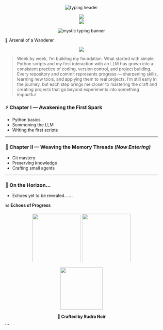 <p align="center">
  <img
    src="https://readme-typing-svg.demolab.com?font=JetBrains+Mono&size=28&duration=3000&pause=800&color=7AF7E4&background=00000000&center=true&vCenter=true&width=900&lines=%F0%9F%8C%8C+Rudra+Noir+-+The+Vibe+Coder;%3E+Loading+Profile...;%3E+Weaving+echoes+into+worlds...;%3E+Training+Arc+in+progress...;%3E+Resonate.+Create.+Evolve."
    alt="typing header"
  />
</p>




<p align="center">
  <img
    src="https://readme-typing-svg.demolab.com?font=JetBrains+Mono&weight=700&size=18&duration=3000&pause=700&color=38BDF8&background=00000000&center=true&vCenter=true&width=700&height=40&cursor=%E2%96%88&lines=%3E+Resonating...;%3E+Weaving+echoes+into+code...;%3E+Vibe+Coder+in+training..."
  />
  <br/>
  <img
    src="https://readme-typing-svg.demolab.com?font=JetBrains+Mono&weight=700&size=18&duration=3000&pause=700&color=A78BFA&background=00000000&center=true&vCenter=true&width=700&height=40&cursor=%E2%96%88&lines=%3E+Commit+today.;%3E+Ship+small%2C+ship+often.;%3E+Weave+worlds+from+silence."
  />
</p>

<p align="center">
  <img
    src="https://readme-typing-svg.demolab.com?font=Kaushan+Script&size=28&duration=3200&pause=900&color=A78BFA&background=00000000&center=true&vCenter=true&width=900&height=45&lines=%E2%9C%A6%20Welcome%2C%20Wanderer%20of%20Echoes%20%E2%9C%A6;%E2%9F%A1%20Current%20Quest%3A%20Weave%20worlds%20with%20code%20%7C%20Deploying%20Isekai%20Protocols"
    alt="mystic typing banner"
  />
</p>



🔧 Arsenal of a Wanderer
<p align="center"> <img src="https://skillicons.dev/icons?i=python,git,github,vscode&theme=dark" /> </p>


>Week by week, I’m building my foundation.
>What started with simple Python scripts and my first interaction with an LLM
>has grown into a consistent practice of coding, version control, and project building.
>Every repository and commit represents progress — sharpening skills, learning new tools, and applying them to real projects.
>I’m still early in the journey, but each step brings me closer to mastering the craft
>and creating projects that go beyond experiments into something impactful
 

### ⚡ Chapter I — Awakening the First Spark  
- Python basics  
- Summoning the LLM  
- Writing the first scripts  

---

### 🔮 Chapter II — Weaving the Memory Threads *(Now Entering)*  
- Git mastery  
- Preserving knowledge  
- Crafting small agents  

---

### 🌌 On the Horizon…  
- Echoes yet to be revealed... 
…

📊 **Echoes of Progress**    

<p align="center">
  <img src="https://github-readme-stats.vercel.app/api?username=rudranoir0-dot&show_icons=true&theme=tokyonight&hide_border=false&rank_icon=github&border_radius=12" height="160"/>  
  <img src="https://github-readme-streak-stats.herokuapp.com?user=rudranoir0-dot&theme=tokyonight&hide_border=false&border_radius=12" height="160"/>  
</p>

<p align="center">
  <img src="https://github-readme-stats.vercel.app/api/top-langs?username=rudranoir0-dot&layout=compact&langs_count=8&theme=tokyonight&hide_border=false&border_radius=12" height="140"/>
</p>


<p align="center"><b>🖤 Crafted by Rudra Noir</b></p> ```

